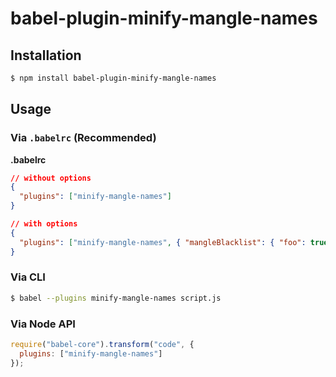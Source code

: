# babel-plugin-minify-mangle-names

## Installation

```sh
$ npm install babel-plugin-minify-mangle-names
```

## Usage

### Via `.babelrc` (Recommended)

**.babelrc**

```json
// without options
{
  "plugins": ["minify-mangle-names"]
}

// with options
{
  "plugins": ["minify-mangle-names", { "mangleBlacklist": { "foo": true, "bar": true} }]
}
```

### Via CLI

```sh
$ babel --plugins minify-mangle-names script.js
```

### Via Node API

```javascript
require("babel-core").transform("code", {
  plugins: ["minify-mangle-names"]
});
```
